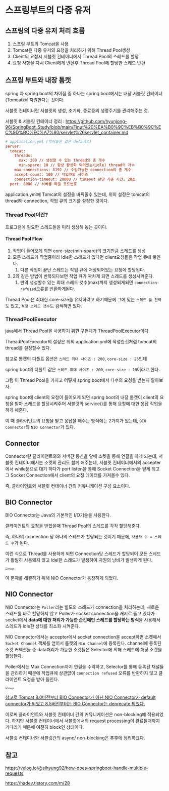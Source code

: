 # 스프링부트의 다중 유저



## 스프링의 다중 유저 처리 흐름

1. 스프링 부트의 Tomcat을 사용
2. Tomcat은 다중 유저의 요청을 처리하기 위해 Thread Pool생성
3. Client의 요청시 서블릿 컨테이너에서 Thread Pool의 스레드를 할당
4. 요청 사항을 다시 Client에게 반환후 Thread Pool에 할당한 스레드 반환



## 스프링 부트와 내장 톰캣

spring 과 spring boot의 차이점 중 하나는 spring boot에서는 내장 서블릿 컨테이너(Tomcat)을 지원한다는 것이다.

서블릿 컨테이너란 서블릿의 생성, 초기화, 종료등의 생명주기를 관리해주는 것.

서블릿 & 서블릿 컨테이너 정리 : https://github.com/hyunjong-96/SpringBoot_Study/blob/main/Finut%20%EA%B0%9C%EB%B0%9C%EC%9D%BC%EC%A7%80/servlet%26servlet_container.md

```ini
# application.yml (적어놓은 값은 default)
server:
  tomcat:
    threads:
      max: 200 // 생성할 수 있는 thread의 총 개수
      min-spare: 10 // 항상 활성화 되어있는(idle) thread의 개수
    max-connections: 8192 // 수립가능한 connection의 총 개수
    accept-count: 100 // 작업큐의 사이즈
    connection-timeout: 20000 // timeout 판단 기준 시간, 20초
  port: 8080 // 서버를 띄울 포트번호
```

application.yml에 Tomcat의 설정을 바꿔줄수 있는데, 위의 설정은 tomcat의 thread와 connection, 작업 큐의 크기를 설정한 것이다.

### Thread Pool이란?

프로그램에 필요한 스레드들을 미리 생성해 놓는 곳이다.

#### Thread Pool Flow

1. 작업이 들어오게 되면 core-size(min-spare)의 크기만큼 스레드를 생성
2. 모든 스레드가 작업중이라 Idle한 스레드가 없다면 client요청들은 작업 큐에 쌓인다.
   1. 다른 작업이 끝난 스레드는 작업 큐에 저장되어있는 요청에 할당된다.
3. 2와 같은 방법이 반복되다보면 작업 큐가 꽉차게 되면 스레드를 생성시켜준다.
   1. 만약 생성할수 있는 최대 스레드 갯수(max)까지 생성되게되면 `connection-refused`오류를 반환하게된다.

Thread Pool은 최대한 core-size를 유지하려고 하기때문에 그에 맞는 `스레드 풀 전략`도 있고, `적정 스레드 갯수`도 검색하면 있다.

### ThreadPoolExecutor

java에서 Thread Pool을 사용하기 위한 구현체가 ThreadPoolExecutor이다.

ThreadPoolExecutor의 설정은 위의 application.yml에 작성한것처럼 tomcat의 thread를 설정할수 있다.

참고로 톰캣의 디폴트 옵션은 `스레드 최대 사이즈 : 200`, `core-size : 25`인데 

spring boot의 디폴트 값은 `스레드 최대 사이즈 : 200`, `core-size : 10`이라고 한다.



그럼 이 Thread Pool을 가지고 어떻게 spring boot에서 다수의 요청을 받는지 알아보자.

spring boot에 client의 요청이 들어오게 되면 spring boot의 내장 톰캣이 client의 요청을 받아 스레드를 할당시켜주어 서블릿의 service()를 통해 요청에 대한 응답 작업을 하게 해준다.

이 때 클라이언트의 요청을 받고 응답을 해주는 방식에는 2가지가 있는데, `BIO Connector`와 `NIO Connector`가 있다.



## Connector

Connector란 클라이언트와와 서버간 통신을 할때 소켓을 통해 연결을 하게 되는데, 서블릿 컨테이너에서는 소켓의 관리도 함께 해주는데, 서블릿 컨테이너에서의  accepter에서 while문으로 대기 하다가 port listen을 통해 Socket Connection을 얻게 되고 그 Socket Connection에서 client의 요청 데이터를 가져올수 있다.

즉, 클라이언트와 서블릿 컨테이너 간의 커뮤니케이션 구성 요소이다.

## BIO Connector

BIO Connector는 Java의 기본적인 I/O기술을 사용한다.

클라이언트의 요청을 받았을때 Thread Pool의 스레드를 각각 할당해준다.

즉, 하나의 connection 당 하나의 스레드가 할당되는 것이기 때문에, `사용자 수 = 스레드 수`가 된다.

이런 식으로 Thread를 사용하게 되면 Connection당 스레드가 할당되어 모든 스레드가 활발히 사용돼지 않고 Idel한 스레드가 발생하여 자원의 낭비가 발생하게 된다.

<img src="https://user-images.githubusercontent.com/57162257/152491200-769ce26f-bfe8-4284-af48-d1ee40a5851b.png" alt="image" style="zoom:50%;" />

이 문제를 해결하기 위해 NIO Connector가 등장하게 되었다.



## NIO Connector

NIO Connector는 `Poller`라는 별도의 스레드가 connection을 처리하는데, 새로운 스레드를 바로 할당하지 않고 Poller가 socket connection을 캐시로 들고 있다가 socket에서 **data에 대한 처리가 가능한 순간에만 스레드를 할당하는 방식**을 사용해서 스레드가 idle한 상태를 최소화 시켜준다.

NIO Connector에서는 acceptor에서 socket connection을 accept하면 소켓에서 `Socket Channel` 객체를 얻어서 톰캣의 `Nio Channel`에 등록한다. channel에 등록된 소켓 커넥션들 중 data처리가 가능한 소켓들은 Selector에 의해 스레드에 해당 소켓을 할당한다.

Poller에서는 Max Connection까지 연결을 수락하고, Selector를 통해 등록된 채널들을 관리하기 때문에 작업큐에 상관없이 `connection refused` 오류를 반환하지 않고 클라이언트 요청을 받아 들인다.

<img src="https://user-images.githubusercontent.com/57162257/152546227-db69f071-dc21-4c66-9e34-56a4fbf98be1.png" alt="image" style="zoom:50%;" />

<u>참고로 Tomcat 8.0버전부터 BIO Connector가 아닌 NIO Connector가 default connector가 되었고 8.5버전부터는 BIO Connector는 deprecate 되었다.</u>

이로써 클라이언트와 서블릿 컨테이너 간의 커뮤니케이션은 non-blocking에 적용되었다. 하지만 서블릿 컨테이너에서 서블릿에서의 request processing이 완료될때까지 기다리기 때문에 여전히 block인 상태이다.

서블릿 컨테이너와 서블릿간의 async/ non-blocking은 추후에 정리하겠다.





## 참고

https://velog.io/@sihyung92/how-does-springboot-handle-multiple-requests

https://hadev.tistory.com/m/28